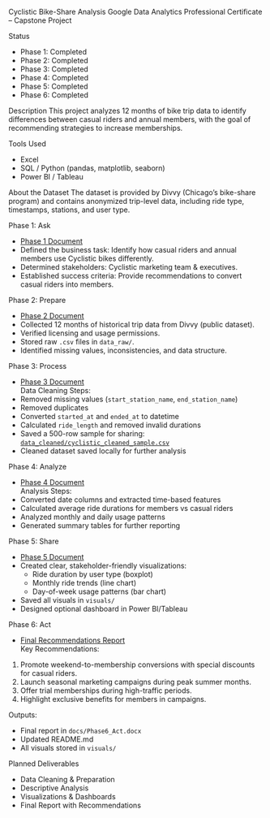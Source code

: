 Cyclistic Bike-Share Analysis
Google Data Analytics Professional Certificate – Capstone Project

Status
- Phase 1: Completed
- Phase 2: Completed
- Phase 3: Completed
- Phase 4: Completed
- Phase 5: Completed
- Phase 6: Completed 

Description
This project analyzes 12 months of bike trip data to identify differences between casual riders and annual members, with the goal of recommending strategies to increase memberships.

Tools Used
- Excel
- SQL / Python (pandas, matplotlib, seaborn)
- Power BI / Tableau

About the Dataset
The dataset is provided by Divvy (Chicago’s bike-share program) and contains anonymized trip-level data, including ride type, timestamps, stations, and user type.

Phase 1: Ask
- [Phase 1 Document](docs/Phase1_ASK.docx)
- Defined the business task: Identify how casual riders and annual members use Cyclistic bikes differently.
- Determined stakeholders: Cyclistic marketing team & executives.
- Established success criteria: Provide recommendations to convert casual riders into members.

Phase 2: Prepare
- [Phase 2 Document](docs/Phase2_PREPARE.docx)
- Collected 12 months of historical trip data from Divvy (public dataset).
- Verified licensing and usage permissions.
- Stored raw `.csv` files in `data_raw/`.
- Identified missing values, inconsistencies, and data structure.

Phase 3: Process
- [Phase 3 Document](docs/Phase3_PROCESS.docx)  
Data Cleaning Steps:
- Removed missing values (`start_station_name`, `end_station_name`)
- Removed duplicates
- Converted `started_at` and `ended_at` to datetime
- Calculated `ride_length` and removed invalid durations
- Saved a 500-row sample for sharing: [`data_cleaned/cyclistic_cleaned_sample.csv`](data_cleaned/cyclistic_cleaned_sample.csv)
- Cleaned dataset saved locally for further analysis

Phase 4: Analyze
- [Phase 4 Document](docs/phase4_ANALYZE.docx)  
Analysis Steps:
- Converted date columns and extracted time-based features
- Calculated average ride durations for members vs casual riders
- Analyzed monthly and daily usage patterns
- Generated summary tables for further reporting

Phase 5: Share
- [Phase 5 Document](docs/Phase5_SHARE.docx)
- Created clear, stakeholder-friendly visualizations:
  - Ride duration by user type (boxplot)
  - Monthly ride trends (line chart)
  - Day-of-week usage patterns (bar chart)
- Saved all visuals in `visuals/`
- Designed optional dashboard in Power BI/Tableau

Phase 6: Act
- [Final Recommendations Report](docs/Phase6_ACT.docx)  
Key Recommendations:
1. Promote weekend-to-membership conversions with special discounts for casual riders.
2. Launch seasonal marketing campaigns during peak summer months.
3. Offer trial memberships during high-traffic periods.
4. Highlight exclusive benefits for members in campaigns.

Outputs:
- Final report in `docs/Phase6_Act.docx`
- Updated README.md
- All visuals stored in `visuals/`

 Planned Deliverables
- Data Cleaning & Preparation 
- Descriptive Analysis 
- Visualizations & Dashboards 
- Final Report with Recommendations 

